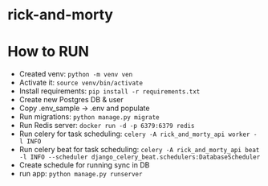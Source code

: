# rick-and-morty


# How to RUN
- Created venv: `python -m venv ven`
- Activate it: `source venv/bin/activate`
- Install requirements: `pip install -r requirements.txt`
- Create new Postgres DB & user
- Copy .env_sample -> .env and populate
- Run migrations: `python manage.py migrate`
- Run Redis server: `docker run -d -p 6379:6379 redis`
- Run celery for task scheduling: `celery -A rick_and_morty_api worker -l INFO`
- Run celery beat for task scheduling: `celery -A rick_and_morty_api beat -l INFO --scheduler django_celery_beat.schedulers:DatabaseScheduler   
`
- Create schedule for running sync in DB
- run app: `python manage.py runserver`